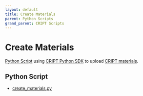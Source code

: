 ```yaml
---
layout: default
title: Create Materials
parent: Python Scripts
grand_parent: CRIPT Scripts
---
```


# Create Materials

[Python Script](python_sdk_scripts/create_materials/create_materials.py) using [CRIPT Python SDK](https://c-accel-cript.github.io/cript/) to upload [CRIPT materials](http://criptapp.org/material).

## Python Script

* [create_materials.py](python_sdk_scripts/create_materials/create_materials.py)
